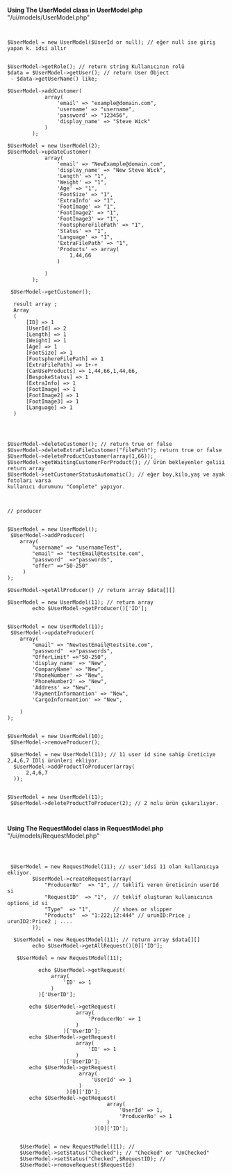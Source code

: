 


<b>Using The UserModel class in UserModel.php</b> "/ui/models/UserModel.php"

<pre><code>

$UserModel = new UserModel($UserId or null); // eğer null ise giriş yapan k. idsi allır


$UserModel->getRole(); // return string Kullanıcının rolü
$data = $UserModel->getUser(); // return User Object
 - $data->getUserName() like;
 
$UserModel->addCustomer(
            array(
                'email' => "example@domain.com",
                'username' => "username",
                'password' => "123456",
                'display_name' => "Steve Wick"
            )
        );

$UserModel = new UserModel(2);
$UserModel->updateCustomer(
            array(
                'email' => "NewExample@domain.com",
                'display_name' => "New Steve Wick",
                'Length' => "1",
                'Weight' => "1",
                'Age' => "1",
                'FootSize' => "1",
                'ExtraInfo' => "1",
                'FootImage' => "1",
                'FootImage2' => "1",
                'FootImage3' => "1",
                'FootsphereFilePath' => "1",
                'Status' => "1",
                'Language' => "1",
                'ExtraFilePath' => "1",
                'Products' => array(
                    1,44,66
                )

            )
        );

 $UserModel->getCustomer();
 
  result array ; 
  Array
  (
      [ID] => 1
      [UserId] => 2
      [Length] => 1
      [Weight] => 1
      [Age] => 1
      [FootSize] => 1
      [FootsphereFilePath] => 1
      [ExtraFilePath] => 1+-+
      [CanUseProducts] => 1,44,66,1,44,66,
      [BespokeStatus] => 1
      [ExtraInfo] => 1
      [FootImage] => 1
      [FootImage2] => 1
      [FootImage3] => 1
      [Language] => 1
  )
  
  
  

$UserModel->deleteCustomer(); // return true or false
$UserModel->deleteExtraFileCustomer("filePath"); return true or false
$UserModel->deleteProductCustomer(array(1,66)); 
$UserModel->getWaitingCustomerForProduct(); // Ürün bekleyenler geliii return array 
$UserModel->setCustomerStatusAutomatic(); // eğer boy,kilo,yaş ve ayak fotoları varsa
kullanıcı durumunu "Complete" yapıyor.



// producer 


$UserModel = new UserModel();
 $UserModel->addProducer(
    array(
        "username" => "usernameTest",
        "email" => "testEmail@testsite.com",
        "password"  =>"passwords",
        "offer" =>"50-250"
     )
);

$UserModel->getAllProducer() // return array $data[][]

$UserModel = new UserModel(11); // return array 
        echo $UserModel->getProducer()['ID'];


$UserModel = new UserModel(11);
 $UserModel->updateProducer(
    array(
        "email" => "NewtestEmail@testsite.com",
        "password"  =>"passwords",
        "OfferLimit" =>"50-250",
        'display_name' => "New",
        'CompanyName' => "New",
        'PhoneNumber' => "New",
        'PhoneNumber2' => "New",
        'Address' => "New",
        'PaymentInformantion' => "New",
        'CargoInformantion' => "New",

    )
);


$UserModel = new UserModel(10);
 $UserModel->removeProducer();
 
 $UserModel = new UserModel(11); // 11 user id sine sahip üreticiye 2,4,6,7 IDli ürünleri ekliyor.
  $UserModel->addProductToProducer(array(
      2,4,6,7
  ));


$UserModel = new UserModel(11);
 $UserModel->deleteProductToProducer(2); // 2 nolu ürün çıkarılıyor.


</pre></code>


<b>Using The RequestModel class in RequestModel.php</b> "/ui/models/RequestModel.php"

<pre><code>


 $UserModel = new RequestModel(11); // user'idsi 11 olan kullanıcıya ekliyor.
        $UserModel->createRequest(array(
            "ProducerNo"  => "1", // teklifi veren üreticinin userId si
            "RequestID"  => "1",  // teklif oluşturan kullanıcının options_id si
            "Type"  => "1",       // shoes or slipper
            "Products"  => "1:222;12:444" // urunID:Price ; urunID2:Price2 ; .... 
        ));

  $UserModel = new RequestModel(11); // return array $data[][]
        echo $UserModel->getAllRequest()[0]['ID'];
  
   $UserModel = new RequestModel(11);
   
          echo $UserModel->getRequest(
              array(
                  'ID' => 1
              )
          )['UserID'];
        
       echo $UserModel->getRequest(
                      array(
                          'ProducerNo' => 1
                      )
                  )['UserID'];
       echo $UserModel->getRequest(
                      array(
                          'ID' => 1
                      )
                  )['UserID'];          
       echo $UserModel->getRequest(
                       array(
                           'UserId' => 1
                       )
                   )[0]['ID'];         
       echo $UserModel->getRequest(
                                array(
                                    'UserId' => 1,
                                    'ProducerNo' => 1
                                )
                            )[0]['ID'];       
                            
   
    $UserModel = new RequestModel(11); // 
    $UserModel->setStatus("Checked"); // "Checked" or "UnChecked"
    $UserModel->setStatus("Checked",$RequestID); //  
    $UserModel->removeRequest($RequestId)       
                  
</pre></code>


